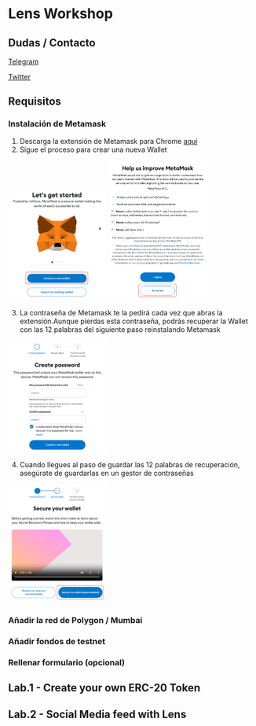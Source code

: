 # Lens Workshop

## Dudas / Contacto

[Telegram](https://t.me/bartomolina)

[Twitter](https://twitter.com/bartomolina)

## Requisitos

### Instalación de Metamask

1. Descarga la extensión de Metamask para Chrome [aquí](https://chrome.google.com/webstore/detail/metamask/nkbihfbeogaeaoehlefnkodbefgpgknn?hl=es)
2. Sigue el proceso para crear una nueva Wallet

<img src="https://raw.githubusercontent.com/bartomolina/lens-workshop/main/img/readme/mm.1.png" width="200" /> <img src="https://raw.githubusercontent.com/bartomolina/lens-workshop/main/img/readme/mm.2.png" width="200" />

3. La contraseña de Metamask te la pedirá cada vez que abras la extensión.Aunque pierdas esta contraseña, podrás recuperar la Wallet con las 12 palabras del siguiente paso reinstalando Metamask

<img src="https://raw.githubusercontent.com/bartomolina/lens-workshop/main/img/readme/mm.3.png" width="200" />

4. Cuando llegues al paso de guardar las 12 palabras de recuperación, asegúrate de guardarlas en un gestor de contraseñas

<img src="https://raw.githubusercontent.com/bartomolina/lens-workshop/main/img/readme/mm.4.png" width="200" />

### Añadir la red de Polygon / Mumbai

### Añadir fondos de testnet

### Rellenar formulario (opcional)

## Lab.1 - Create your own ERC-20 Token

## Lab.2 - Social Media feed with Lens